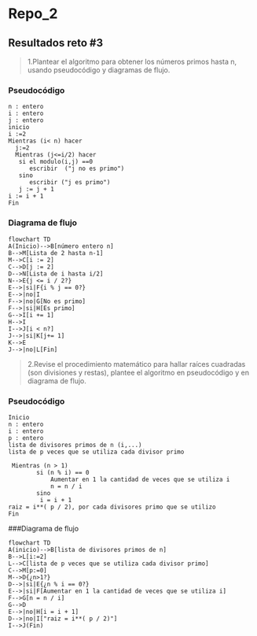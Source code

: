 # Repo_2
## Resultados reto #3
>1.Plantear el algoritmo para obtener los números primos hasta n, usando pseudocódigo y diagramas de flujo.

### Pseudocódigo
```pseudocode
n : entero
i : entero 
j : entero
inicio 
i :=2
Mientras (i< n) hacer
  j:=2
  Mientras (j<=i/2) hacer
   si el modulo(i,j) ==0 
      escribir  ("j no es primo") 
   sino 
      escribir ("j es primo")
   j := j + 1
i := i + 1
Fin
```
### Diagrama de flujo 
```mermaid
flowchart TD
A(Inicio)-->B[número entero n]
B-->M[Lista de 2 hasta n-1]
M-->C[i := 2] 
C-->D[j := 2]
D-->N[Lista de i hasta i/2]
N-->E{j <= i / 2?}
E-->|si|F{i % j == 0?}
E-->|no|I
F-->|no|G[No es primo]
F-->|si|H[Es primo]
G-->I[i += 1]
H-->I
I-->J[i < n?]
J-->|si|K[j+= 1]
K-->E
J-->|no|L[Fin]
```
>2.Revise el procedimiento matemático para hallar raíces cuadradas (son divisiones y restas), plantee el algoritmo en pseudocódigo y en diagrama de flujo.

### Pseudocódigo
```pseudocode
Inicio
n : entero
i : entero
p : entero 
lista de divisores primos de n (i,...)
lista de p veces que se utiliza cada divisor primo

 Mientras (n > 1)
        si (n % i) == 0
            Aumentar en 1 la cantidad de veces que se utiliza i
            n = n / i
        sino
         i = i + 1
raiz = i**( p / 2), por cada divisores primo que se utilizo
Fin
```
###Diagrama de flujo
```mermaid
flowchart TD
A(inicio)-->B[lista de divisores primos de n]
B-->L[i:=2]
L-->C[lista de p veces que se utiliza cada divisor primo]
C-->M[p:=0]
M-->D{¿n>1?}
D-->|si|E{¿n % i == 0?}
E-->|si|F[Aumentar en 1 la cantidad de veces que se utiliza i]
F-->G[n = n / i]
G-->D
E-->|no|H[i = i + 1]
D-->|no|I["raiz = i**( p / 2)"]
I-->J(Fin)
```


